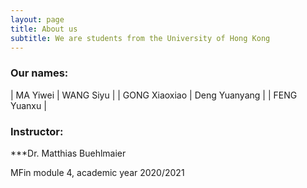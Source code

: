 ```yaml
---
layout: page
title: About us
subtitle: We are students from the University of Hong Kong
---
```


### Our names:

|  MA Yiwei  |  WANG Siyu  |
|  GONG Xiaoxiao  |  Deng Yuanyang  |
|  FENG Yuanxu  |

### Instructor:

***Dr. Matthias Buehlmaier

MFin module 4, academic year 2020/2021
